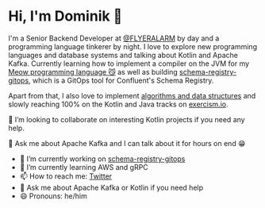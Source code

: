 # Hi, I'm Dominik 👋

I'm a Senior Backend Developer at [@FLYERALARM](https://www.flyeralarm.com) by day and a programming language tinkerer by night. I love to explore new programming languages and database systems and talking about Kotlin and Apache Kafka. Currently learning how to implement a compiler on the JVM for my [Meow programming language 😼](https://github.com/domnikl/meow-lang) as well as building [schema-registry-gitops](https://github.com/domnikl/schema-registry-gitops), which is a GitOps tool for Confluent's Schema Registry.

Apart from that, I also love to implement [algorithms and data structures](https://github.com/domnikl/algorithms-and-data-structures) and slowly reaching 100% on the Kotlin and Java tracks on [exercism.io](https://exercism.io).

👯 I’m looking to collaborate on interesting Kotlin projects if you need any help.

💬 Ask me about Apache Kafka and I can talk about it for hours on end 😁

- 🔭 I’m currently working on [schema-registry-gitops](https://github.com/domnikl/schema-registry-gitops)
- 🌱 I’m currently learning AWS and gRPC
- 📫 How to reach me: [Twitter](https://twitter.com/domnikl)
- 💬 Ask me about Apache Kafka or Kotlin if you need help
- 😄 Pronouns: he/him
